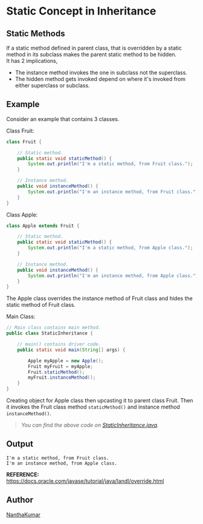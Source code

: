 # Static Concept in Inheritance
  
  
## Static Methods
If a static method defined in parent class, that is overridden by a static method
in its subclass makes the parent static method to be hidden.  
It has 2 implications,
- The instance method invokes the one in subclass not the superclass.
- The hidden method gets invoked depend on where it's invoked from either superclass
or subclass.
  
  
## Example
Consider an example that contains 3 classes.
  
Class Fruit:
```java
class Fruit {

    // Static method.
    public static void staticMethod() {
        System.out.println("I'm a static method, from Fruit class.");
    }

    // Instance method.
    public void instanceMethod() {
        System.out.println("I'm an instance method, from Fruit class.");
    }
}
```
  
Class Apple:
```java
class Apple extends Fruit {

    // Static method.
    public static void staticMethod() {
        System.out.println("I'm a static method, from Apple class.");
    }

    // Instance method.
    public void instanceMethod() {
        System.out.println("I'm an instance method, from Apple class.");
    }    
}
```
The Apple class overrides the instance method of Fruit class and hides the static
method of Fruit class.
  
Main Class:
```java
// Main class contains main method.
public class StaticInheritance {

    // main() contains driver code.
    public static void main(String[] args) {

        Apple myApple = new Apple();
        Fruit myFruit = myApple;
        Fruit.staticMethod();
        myFruit.instanceMethod();
    }
}
```
Creating object for Apple class then upcasting it to parent class Fruit. Then it
invokes the Fruit class method `staticMethod()` and instance method `instanceMethod()`.
  
> *You can find the above code on [StaticInheritance.java](StaticInheritance.java).*
  
  
## Output
```
I'm a static method, from Fruit class.
I'm an instance method, from Apple class.
```
  
**REFERENCE:** https://docs.oracle.com/javase/tutorial/java/IandI/override.html
  
## Author
[NanthaKumar](https://github.com/nknantha "NanthaKumar's Profile")
